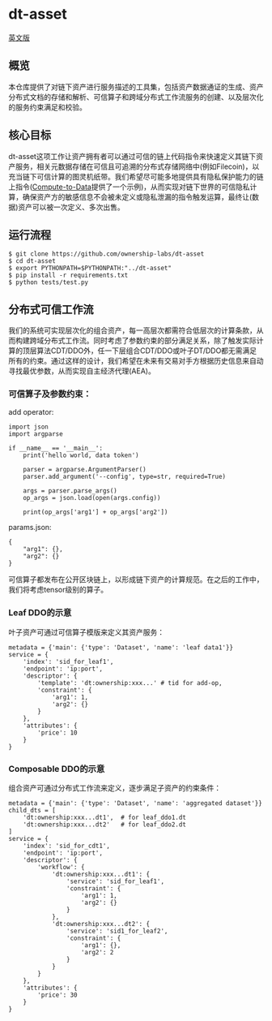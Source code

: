 # dt-asset

[英文版](./README.md)

## 概览

本仓库提供了对链下资产进行服务描述的工具集，包括资产数据通证的生成、资产分布式文档的存储和解析、可信算子和跨域分布式工作流服务的创建、以及层次化的服务约束满足和校验。

## 核心目标

dt-asset这项工作让资产拥有者可以通过可信的链上代码指令来快速定义其链下资产服务，相关元数据存储在可信且可追溯的分布式存储网络中(例如Filecoin)，以充当链下可信计算的图灵机纸带。我们希望尽可能多地提供具有隐私保护能力的链上指令([Compute-to-Data](https://github.com/ownership-labs/Compute-to-Data)提供了一个示例)，从而实现对链下世界的可信隐私计算，确保资产方的敏感信息不会被未定义或隐私泄漏的指令触发运算，最终让(数据)资产可以被一次定义、多次出售。

## 运行流程

```
$ git clone https://github.com/ownership-labs/dt-asset
$ cd dt-asset
$ export PYTHONPATH=$PYTHONPATH:"../dt-asset"
$ pip install -r requirements.txt
$ python tests/test.py
```

## 分布式可信工作流

我们的系统可实现层次化的组合资产，每一高层次都需符合低层次的计算条款，从而构建跨域分布式工作流。同时考虑了参数约束的部分满足关系，除了触发实际计算的顶层算法CDT/DDO外，任一下层组合CDT/DDO或叶子DT/DDO都无需满足所有的约束。通过这样的设计，我们希望在未来有交易对手方根据历史信息来自动寻找最优参数，从而实现自主经济代理(AEA)。

### 可信算子及参数约束：

add operator:
```
import json
import argparse

if __name__ == '__main__':
    print('hello world, data token')

    parser = argparse.ArgumentParser()
    parser.add_argument('--config', type=str, required=True)

    args = parser.parse_args()
    op_args = json.load(open(args.config))

    print(op_args['arg1'] + op_args['arg2'])
```

params.json:
```
{
    "arg1": {},
    "arg2": {}
}
```
可信算子都发布在公开区块链上，以形成链下资产的计算规范。在之后的工作中，我们将考虑tensor级别的算子。

### Leaf DDO的示意

叶子资产可通过可信算子模版来定义其资产服务：
```
metadata = {'main': {'type': 'Dataset', 'name': 'leaf data1'}}
service = {
    'index': 'sid_for_leaf1',
    'endpoint': 'ip:port',
    'descriptor': {
        'template': 'dt:ownership:xxx...' # tid for add-op,
        'constraint': {
            'arg1': 1,
            'arg2': {}
        }
    },
    'attributes': {
        'price': 10
    }
}
```

### Composable DDO的示意

组合资产可通过分布式工作流来定义，逐步满足子资产的约束条件：
```
metadata = {'main': {'type': 'Dataset', 'name': 'aggregated dataset'}}
child_dts = [
    'dt:ownership:xxx...dt1',  # for leaf_ddo1.dt
    'dt:ownership:xxx...dt2'   # for leaf_ddo2.dt
]
service = {
    'index': 'sid_for_cdt1',
    'endpoint': 'ip:port',
    'descriptor': {
        'workflow': {
            'dt:ownership:xxx...dt1': {
                'service': 'sid_for_leaf1',
                'constraint': {
                    'arg1': 1,
                    'arg2': {}
                }
            },
            'dt:ownership:xxx...dt2': {
                'service': 'sid1_for_leaf2',
                'constraint': {
                    'arg1': {},
                    'arg2': 2
                }
            }
        }
    },
    'attributes': {
        'price': 30
    }
}
```
